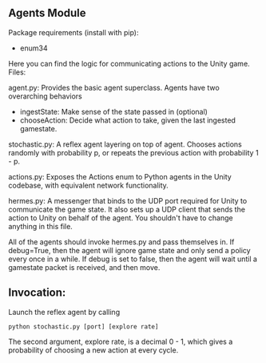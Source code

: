 Agents Module
--------------

Package requirements (install with pip):
- enum34 

Here you can find the logic for communicating actions to the Unity game.  Files:

agent.py: Provides the basic agent superclass.  Agents have two overarching behaviors
- ingestState: Make sense of the state passed in (optional)
- chooseAction: Decide what action to take, given the last ingested gamestate.


stochastic.py: A reflex agent layering on top of agent.  Chooses actions randomly with probability
p, or repeats the previous action with probability 1 - p.  


actions.py: Exposes the Actions enum to Python agents in the Unity codebase, with equivalent network functionality.  

hermes.py: A messenger that binds to the UDP port required for Unity to communicate the game state.
It also sets up a UDP client that sends the action to Unity on behalf of the agent. 
You shouldn't have to change anything in this file.

All of the agents should invoke hermes.py and pass themselves in.  If debug=True, then the agent will ignore game state
and only send a policy every once in a while.  If debug is set to false, then the agent will wait until a gamestate packet 
is received, and then move.

Invocation:
-------------
Launch the reflex agent by calling 
```
python stochastic.py [port] [explore rate]
```
The second argument, explore rate, is a decimal 0 - 1, which gives a probability of choosing a new action at every cycle.  


